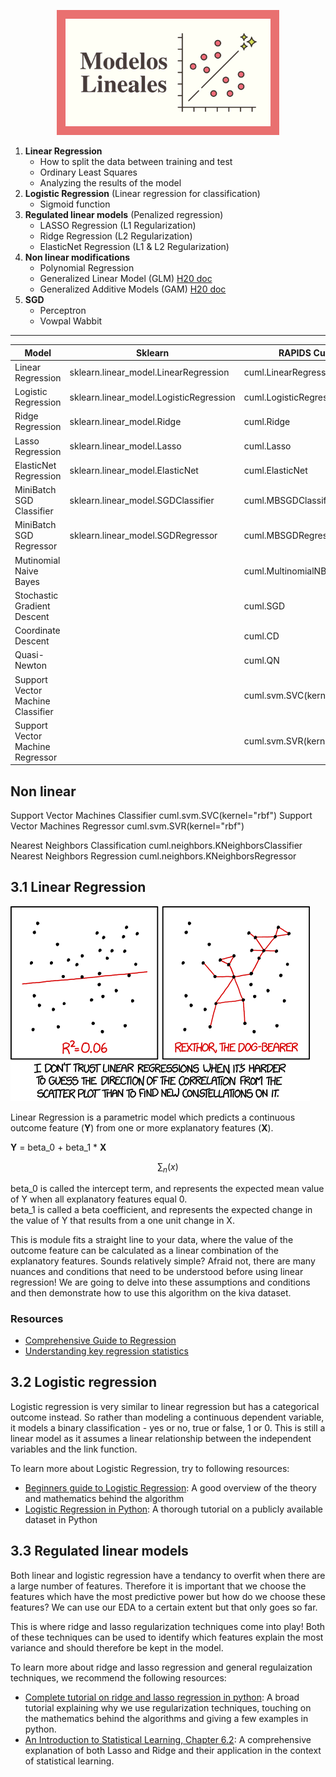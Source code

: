 <p align="center"><img src="../img/miniaturas YT/3-Linear.png" height="200px"></p>


1. **Linear Regression**
   - How to split the data between training and test
   - Ordinary Least Squares
   - Analyzing the results of the model
2. **Logistic Regression** (Linear regression for classification)
   - Sigmoid function
3. **Regulated linear models** (Penalized regression)
   - LASSO Regression (L1 Regularization)
   - Ridge Regression (L2 Regularization)
   - ElasticNet Regression (L1 & L2 Regularization)
4. **Non linear modifications**
   - Polynomial Regression
   - Generalized Linear Model (GLM) [H20 doc](https://docs.h2o.ai/h2o/latest-stable/h2o-docs/data-science/glm.html)
   - Generalized Additive Models (GAM) [H20 doc](https://docs.h2o.ai/h2o/latest-stable/h2o-docs/data-science/gam.html)
5. **SGD**
   - Perceptron
   - Vowpal Wabbit

---



| Model                             |  Sklearn                                | RAPIDS CuML                 |
|-----------------------------------|-----------------------------------------|-----------------------------|
| Linear Regression                 | sklearn.linear_model.LinearRegression   | cuml.LinearRegression       |
| Logistic Regression               | sklearn.linear_model.LogisticRegression | cuml.LogisticRegression     |
| Ridge Regression                  | sklearn.linear_model.Ridge              | cuml.Ridge                  |
| Lasso Regression                  | sklearn.linear_model.Lasso              | cuml.Lasso                  |
| ElasticNet Regression             | sklearn.linear_model.ElasticNet         | cuml.ElasticNet             |
| MiniBatch SGD Classifier          | sklearn.linear_model.SGDClassifier      | cuml.MBSGDClassifier        |
| MiniBatch SGD Regressor           | sklearn.linear_model.SGDRegressor       | cuml.MBSGDRegressor         |
| Mutinomial Naive Bayes            |                                         | cuml.MultinomialNB          |
| Stochastic Gradient Descent       |                                         | cuml.SGD                    |
| Coordinate Descent                |                                         | cuml.CD                     |
| Quasi-Newton                      |                                         | cuml.QN                     |
| Support Vector Machine Classifier |                                         | cuml.svm.SVC(kernel="linear") |
| Support Vector Machine Regressor  |                                         | cuml.svm.SVR(kernel="linear") |



## Non linear

Support Vector Machines Classifier                                cuml.svm.SVC(kernel="rbf")
Support Vector Machines Regressor                                 cuml.svm.SVR(kernel="rbf")

Nearest Neighbors Classification                                 cuml.neighbors.KNeighborsClassifier
Nearest Neighbors Regression                                     cuml.neighbors.KNeighborsRegressor



## 3.1 Linear Regression

![](img/xkcd_meme.png)

Linear Regression is a parametric model which predicts a continuous outcome feature (**Y**) from one or more explanatory features (**X**).  

**Y** = beta_0 + beta_1 * **X**

$$
\sum_n (x)
$$

beta_0 is called the intercept term, and represents the expected mean value of Y when all explanatory features equal 0.  
beta_1 is called a beta coefficient, and represents the expected change in the value of Y that results from a one unit change in X.

This is module fits a straight line to your data, where the value of the outcome feature can be calculated as a linear combination of the explanatory features. Sounds relatively simple? Afraid not, there are many nuances and conditions that need to be understood before using linear regression! We are going to delve into these assumptions and conditions and then demonstrate how to use this algorithm on the kiva dataset.


### Resources
- [Comprehensive Guide to Regression](https://www.analyticsvidhya.com/blog/2015/08/comprehensive-guide-regression/)
- [Understanding key regression statistics](http://connor-johnson.com/2014/02/18/linear-regression-with-python/)


## 3.2 Logistic regression

Logistic regression is very similar to linear regression but has a categorical outcome instead. So rather than modeling a continuous dependent variable, it models a binary classification - yes or no, true or false, 1 or 0. This is still a linear model as it assumes a linear relationship between the independent variables and the link function.  

To learn more about Logistic Regression, try to following resources:
- [Beginners guide to Logistic Regression](https://www.analyticsvidhya.com/blog/2015/11/beginners-guide-on-logistic-regression-in-r/): A good overview of the theory and mathematics behind the algorithm
- [Logistic Regression in Python](http://blog.yhat.com/posts/logistic-regression-python-rodeo.html): A thorough tutorial on a publicly available dataset in Python


## 3.3 Regulated linear models
Both linear and logistic regression have a tendancy to overfit when there are a large number of features. Therefore it is important that we choose the features which have the most predictive power but how do we choose these features? We can use our EDA to a certain extent but that only goes so far.

This is where ridge and lasso regularization techniques come into play! Both of these techniques can be used to identify which features explain the most variance and should therefore be kept in the model.

To learn more about ridge and lasso regression and general regulaization techniques, we recommend the following resources:
- [Complete tutorial on ridge and lasso regression in python](https://www.analyticsvidhya.com/blog/2016/01/complete-tutorial-ridge-lasso-regression-python/): A broad tutorial explaining why we use regularization techniques, touching on the mathematics behind the algorithms and giving a few examples in python.
- [An Introduction to Statistical Learning, Chapter 6.2](http://www-bcf.usc.edu/%7Egareth/ISL/ISLR%20Sixth%20Printing.pdf): A comprehensive explanation of both Lasso and Ridge and their application in the context of statistical learning.

